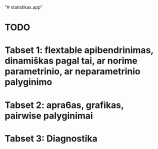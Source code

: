 "# statistikas.app" 

# TODO
# Tabset 1: flextable apibendrinimas, dinamiškas pagal tai, ar norime parametrinio, ar neparametrinio palyginimo
# Tabset 2: apra6as, grafikas, pairwise palyginimai
# Tabset 3: Diagnostika
